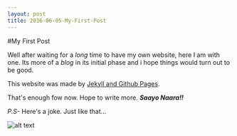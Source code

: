 ```yaml
---
layout: post
title: 2016-06-05-My-First-Post
---
```


#My First Post

Well after waiting for a _long_ time to have my own website, here I am with one. Its more of a *blog* in its initial phase and i hope things would turn out to be good.

This website was made by [Jekyll and Github Pages](https://www.smashingmagazine.com/2014/08/build-blog-jekyll-github-pages/).

That's enough fow now. Hope to write more. **_Saayo Naara!!_**

*P.S-* Here's a joke. Just like that...

![alt text](http://s33.postimg.org/l3kqj3glb/images_q_tbn_ANd9_Gc_TQc_Y5_V76_C0_Yn5co_IK7w_Ji75_Xi2p_Mj.jpg "Prgrammers!!")
